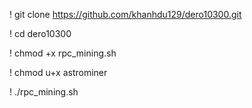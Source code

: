 ! git clone https://github.com/khanhdu129/dero10300.git

! cd dero10300

! chmod +x rpc_mining.sh

! chmod u+x astrominer

! ./rpc_mining.sh
